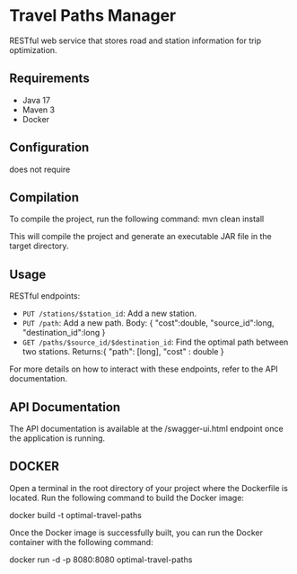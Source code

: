 # Travel Paths Manager

RESTful web service that stores road and station information for trip optimization.

## Requirements

- Java 17
- Maven 3
- Docker


## Configuration

does not require

## Compilation

To compile the project, run the following command: mvn clean install

This will compile the project and generate an executable JAR file in the target directory.


## Usage

RESTful endpoints:

- `PUT /stations/$station_id`: Add a new station.
- `PUT /path`: Add a new path. Body: { "cost":double, "source_id":long, "destination_id":long }
- `GET /paths/$source_id/$destination_id`:  Find the optimal path between two stations. Returns:{ "path": [long], "cost" : double }

For more details on how to interact with these endpoints, refer to the API documentation.

## API Documentation
The API documentation is available at the /swagger-ui.html endpoint once the application is running.

## DOCKER
Open a terminal in the root directory of your project where the Dockerfile is located. Run the following command to build the Docker image:

docker build -t optimal-travel-paths 


Once the Docker image is successfully built, you can run the Docker container with the following command:

docker run -d -p 8080:8080 optimal-travel-paths


